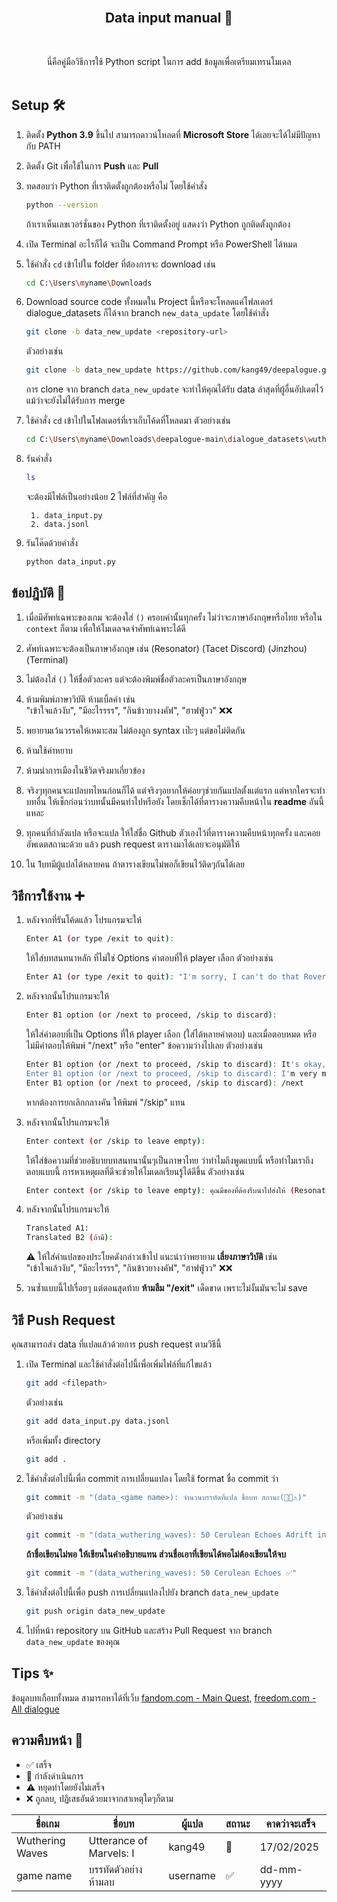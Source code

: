 <br/>
<p align="center">
  <h2 align="center">Data input manual 📒</h2>

<br>
      <p align="center">
    นี่คือคู่มือวิธีการใช้ Python script ในการ add ข้อมูลเพื่อเตรียมเทรนโมเดล
    <br/>
    <br/>
  </p>
</p>

## Setup 🛠️

1. ติดตั้ง **Python 3.9** ขึ้นไป สามารถดาวน์โหลดที่ **Microsoft Store** ได้เลยจะได้ไม่มีปัญหากับ PATH
2. ติดตั้ง Git เพื่อใช้ในการ **Push** และ **Pull**
3. ทดสอบว่า Python ที่เราติดตั้งถูกต้องหรือไม่ โดยใช้คำสั่ง
    ```bash
    python --version
    ```
    ถ้าเราเห็นเลขเวอร์ชั่นของ Python ที่เราติดตั้งอยู่ แสดงว่า Python ถูกติดตั้งถูกต้อง

4. เปิด Terminal อะไรก็ได้ จะเป็น Command Prompt หรือ PowerShell ได้หมด
5. ใช้คำสั่ง `cd` เข้าไปใน folder ที่ต้องการจะ download เช่น

    ```bash
    cd C:\Users\myname\Downloads
    ```

6. Download source code ทั้งหมดใน Project นี้หรือจะโหลดแค่โฟลเดอร์ dialogue_datasets ก็ได้จาก branch `new_data_update` โดยใช้คำสั่ง
    ```bash
    git clone -b data_new_update <repository-url>
    ```
    ตัวอย่างเช่น
    ```bash
    git clone -b data_new_update https://github.com/kang49/deepalogue.git
    ```
    การ clone จาก branch `data_new_update` จะทำให้คุณได้รับ data ล่าสุดที่ผู้อื่นอัปเดตไว้ แม้ว่าจะยังไม่ได้รับการ merge

7. ใช้คำสั่ง `cd` เข้าไปในโฟลเดอร์ที่เราเก็บโค้ดที่โหลดมา ตัวอย่างเช่น
    ```bash
    cd C:\Users\myname\Downloads\deepalogue-main\dialogue_datasets\wuthering_waves
    ```
8. รันคำสั่ง
    ```bash
    ls
    ```
    
    จะต้องมีไฟล์เป็นอย่างน้อย 2 ไฟล์ที่สำคัญ คือ

        1. data_input.py
        2. data.jsonl


8. รันโค๊ดด้วยคำสั่ง
    ```bash
    python data_input.py
    ```

## ข้อปฎิบัติ 👮

1. เมื่อมีศัพท์เฉพาะของเกม จะต้องใส่ `()` ครอบคำนั้นทุกครั้ง ไม่ว่าจะภาษาอังกฤษหรือไทย หรือใน `context` ก็ตาม เพื่อให้โมเดลจดจำศัพท์เฉพาะได้ดี
2. ศัพท์เฉพาะจะต้องเป็นภาษาอังกฤษ เช่น (Resonator) (Tacet Discord) (Jinzhou) (Terminal)
3. ไม่ต้องใส่ `()` ให้ชื่อตัวละคร แต่จะต้องพิมพ์ชื่อตัวละครเป็นภาษาอังกฤษ
4. ห้ามพิมพ์ภาษาวิบัติ ห้ามเบิ้ลคำ เช่น
    <br>
    "เข้าใจแล้วงับ", "มีอะไรรรร", "กินข้าวยางงคัฟ", "ฮาฟฟู่วว" ❌❌

5. พยายามเว้นวรรคให้เหมาะสม ไม่ต้องถูก syntax เป๊ะๆ แต่ขอไม่ติดกัน
6. ห้ามใช้คำหยาบ
7. ห้ามนำการเมืองในชีวิตจริงมาเกี่ยวข้อง
8. จริงๆทุกคนจะแปลบทไหนก่อนก็ได้ แต่จริงๆอยากให้ค่อยๆช่วยกันแปลตั้งแต่แรก แต่หากใครจะทำบทอื่น ให้เช็กก่อนว่าบทนั้นมีคนทำไปหรือยัง โดยเช็กได้ที่ตารางความคืบหน้าใน **readme** อันนี้แหละ
9. ทุกคนที่กำลังแปล หรือจะแปล ให้ใส่ชื่อ Github ตัวเองไว้ที่ตารางความคืบหน้าทุกครั้ง และคอยอัพเดตสถานะด้วย แล้ว push request ตารางมาได้เลยจะอนุมัติให้
10. ใน 1บทมีผู้แปลได้หลายคน ถ้าตารางเขียนไม่พอก็เขียนไว้ติดๆกันได้เลย

## วิธีการใช้งาน ➕

1. หลังจากที่รันโค้ดแล้ว โปรแกรมจะให้

    ```bash
    Enter A1 (or type /exit to quit):
    ```

    ให้ใส่บทสนทนาหลัก ที่ไม่ใช่ Options คำตอบที่ให้ player เลือก ตัวอย่างเช่น

    ```bash
    Enter A1 (or type /exit to quit): "I'm sorry, I can't do that Rover."
    ```

2. หลังจากนั้นโปรแกรมจะให้

    ```bash
    Enter B1 option (or /next to proceed, /skip to discard):
    ```

    ให้ใส่คำตอบที่เป็น Options ที่ให้ player เลือก (ใส่ได้หลายคำตอบ) และเมื่อตอบหมด หรือไม่มีคำตอบให้พิมพ์ "/next" หรือ "enter" ข้อความว่างไปเลย ตัวอย่างเช่น

    ```bash
    Enter B1 option (or /next to proceed, /skip to discard): It's okay, I understand.
    Enter B1 option (or /next to proceed, /skip to discard): I'm very mad at you Yangyang.
    Enter B1 option (or /next to proceed, /skip to discard): /next
    ```

    หากต้องการยกเลิกกลางคัน ให้พิมพ์ "/skip" แทน

3. หลังจากนั้นโปรแกรมจะให้

    ```bash
    Enter context (or /skip to leave empty):
    ```

    ให้ใส่ข้อความที่ช่วยอธิบายบทสนทนานั้นๆเป็นภาษาไทย ว่าทำไมถึงพูดแบบนี้ หรือทำไมเราถึงตอบแบบนี้ การหาเหตุผลที่ดีจะช่วยให้โมเดลเรียนรู้ได้ดีขึ้น ตัวอย่างเช่น

    ```bash
    Enter context (or /skip to leave empty): คุณมีของที่ต้องรีบนำไปส่งให้ (Resonator) คนอื่นๆให้ไวที่สุด แต่คุณติดภารกิจกระทันหัน คุณจึงขอให้เพื่อนของคุณนำไปส่งแทน แต่เพื่อนคุณกลับปฏิเสธ คุณจะตอบว่าอย่างไรระหว่าง "ไม่เป็นไร ฉันเข้าใจ" หรือ "ฉันโกรธคุณมาก!"

4. หลังจากนั้นโปรแกรมจะให้

    ```bash
    Translated A1:
    Translated B2 (ถ้ามี):
    ```

    ⚠️ ให้ใส่คำแปลของประโยคดังกล่าวเข้าไป แนะนำว่าพยายาม **เลี่ยงภาษาวิบัติ** เช่น
    <br>
    "เข้าใจแล้วงับ", "มีอะไรรรร", "กินข้าวยางงคัฟ", "ฮาฟฟู่วว" ❌❌

5. วนซ้ำแบบนี้ไปเรื่อยๆ แต่ตอนสุดท้าย **ห้ามลืม "/exit"** เด็ดขาด เพราะไม่งั้นมันจะไม่ save

## วิธี Push Request

คุณสามารถส่ง data ที่แปลแล้วด้วยการ push request ตามวิธีนี้

1. เปิด Terminal และใช้คำสั่งต่อไปนี้เพื่อเพิ่มไฟล์ที่แก้ไขแล้ว
    ```bash
    git add <filepath>
    ```
    ตัวอย่างเช่น
    ```bash
    git add data_input.py data.jsonl
    ```
    หรือเพิ่มทั้ง directory
    ```bash
    git add .
    ```

2. ใช้คำสั่งต่อไปนี้เพื่อ commit การเปลี่ยนแปลง โดยใช้ format ชื่อ commit ว่า
    ```bash
    git commit -m "(data_<game name>): จำนวนบรรทัดที่แปล ชื่อบท สถานะ(🚧✅⚠️)"
    ```
    ตัวอย่างเช่น
    ```bash
    git commit -m "(data_wuthering_waves): 50 Cerulean Echoes Adrift in the Winds: Epilogue ✅"
    ```
    **ถ้าชื่อเขียนไม่พอ ให้เขียนในคำอธิบายแทน ส่วนชื่อเอาที่เขียนได้พอไม่ต้องเขียนให้จบ**
    ```bash
    git commit -m "(data_wuthering_waves): 50 Cerulean Echoes ✅"

3. ใช้คำสั่งต่อไปนี้เพื่อ push การเปลี่ยนแปลงไปยัง branch `data_new_update`
    ```bash
    git push origin data_new_update
    ```

4. ไปที่หน้า repository บน GitHub และสร้าง Pull Request จาก branch `data_new_update` ของคุณ

## Tips ✨

ข้อมูลบทเกือบทั้งหมด สามารถหาได้ที่เว็บ [fandom.com - Main Quest](https://wutheringwaves.fandom.com/wiki/Main_Quests), [freedom.com - All dialogue](https://wutheringwaves.fandom.com/wiki/Category:Dialogue)

## ความคืบหน้า 🚧

- ✅ เสร็จ
- 🚧 กำลังดำเนินการ
- ⚠️ หยุดทำโดยยังไม่เสร็จ
- ❌ ถูกลบ, ปฏิเสธอันด้วยมาจากสาเหตุใดๆก็ตาม

| ชื่อเกม | ชื่อบท | ผู้แปล | สถานะ | คาดว่าจะเสร็จ |
|-|-|-|-|-|
|Wuthering Waves| Utterance of Marvels: I | kang49 | 🚧 | 17/02/2025|
|game name| บรรทัดตัวอย่าง ห้ามลบ | username | ✅ | dd-mm-yyyy |